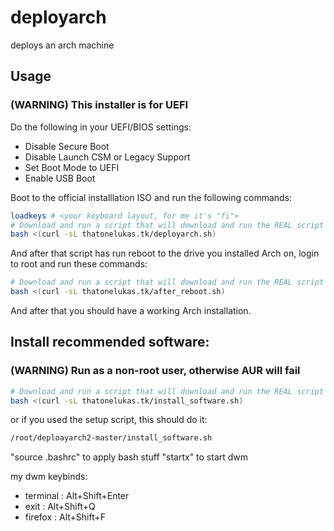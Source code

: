 # deployarch
deploys an arch machine

## Usage

### (WARNING) This installer is for UEFI

Do the following in your UEFI/BIOS settings:
 - Disable Secure Boot
 - Disable Launch CSM or Legacy Support
 - Set Boot Mode to UEFI
 - Enable USB Boot

Boot to the official installlation ISO and run the following commands:
```sh
loadkeys # <your keyboard layout, for me it's "fi">
# Download and run a script that will download and run the REAL script :D
bash <(curl -sL thatonelukas.tk/deployarch.sh)
```
And after that script has run reboot to the drive you installed Arch on, login to root and run these commands:
```sh
# Download and run a script that will download and run the REAL script :D
bash <(curl -sL thatonelukas.tk/after_reboot.sh)
```
And after that you should have a working Arch installation.
## Install recommended software:
### (WARNING) Run as a non-root user, otherwise AUR will fail
```sh
# Download and run a script that will download and run the REAL script :D
bash <(curl -sL thatonelukas.tk/install_software.sh)
```
or if you used the setup script, this should do it:
```sh
/root/deploayarch2-master/install_software.sh
```
"source .bashrc" to apply bash stuff
"startx" to start dwm

my dwm keybinds:
 - terminal : Alt+Shift+Enter
 - exit     : Alt+Shift+Q
 - firefox   : Alt+Shift+F
